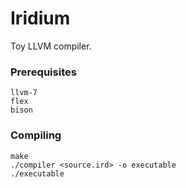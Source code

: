 # Iridium
Toy LLVM compiler.
### Prerequisites
```
llvm-7
flex
bison
```
### Compiling
```
make
./compiler <source.ird> -o executable
./executable
```
